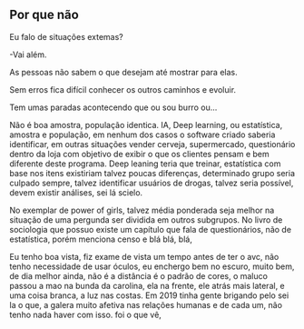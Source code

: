 ## Por que não
Eu falo de situações extemas?

-Vai além.

As pessoas não sabem o que desejam até mostrar para elas. 

Sem erros fica difícil conhecer os outros caminhos e evoluir.

Tem umas paradas acontecendo que ou sou burro ou...

Não é boa amostra, população identica. IA, Deep learning,
ou estatística, amostra e população, em nenhum dos casos
o software criado saberia identificar, em outras situações
vender cerveja, supermercado, questionário dentro da loja
com objetivo de exibir o que os clientes pensam e bem diferente deste
programa. Deep leaning teria que treinar, estatística
com base nos itens existiriam talvez poucas diferenças,
determinado grupo seria culpado sempre, talvez identificar usuários
de drogas, talvez seria possível, devem existir análises, sei lá scielo.

No exemplar de power of girls, talvez média ponderada seja melhor 
na situação de uma pergunda ser dividida em outros subgrupos. No
livro de sociologia que possuo existe um capítulo que fala de
questionários, não de estatística, porém menciona censo e blá
blá, blá, 

Eu tenho boa vista, fiz exame de vista um tempo antes de ter o avc,
não tenho necessidade de usar óculos, eu enchergo bem no escuro, 
muito bem, de dia melhor ainda, não é a distância é o padrão de 
cores, o maluco passou a mao na bunda da carolina, ela na frente,
ele atrás mais lateral, e uma coisa branca, a luz nas costas. Em
2019 tinha gente brigando pelo sei la o que, a galera muito afetiva
nas relações humanas e de cada um, não tenho nada haver com isso. foi
o que vê,
